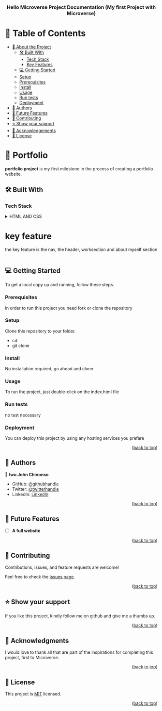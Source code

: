 <a name="readme-top"></a>

<div align="center">

  <h3><b>Hello Microverse Project Documentation (My first Project with Microverse)</b></h3>

</div>

<!-- TABLE OF CONTENTS -->

# 📗 Table of Contents

- [📖 About the Project](#about-project)
  - [🛠 Built With](#built-with)
    - [Tech Stack](#tech-stack)
    - [Key Features](#key-features)
  - [💻 Getting Started](#getting-started)
  - [Setup](#setup)
  - [Prerequisites](#prerequisites)
  - [Install](#install)
  - [Usage](#usage)
  - [Run tests](#run-tests)
  - [Deployment](#triangular_flag_on_post-deployment)
- [👥 Authors](#authors)
- [🔭 Future Features](#future-features)
- [🤝 Contributing](#contributing)
- [⭐️ Show your support](#support)
- [🙏 Acknowledgements](#acknowledgements)
- [📝 License](#license)

<!-- PROJECT DESCRIPTION -->

# 📖 Portfolio <a name="about-project"></a>

**portfolio project** is my first  milestone in the process of creating a portfolio website.

## 🛠 Built With <a name="built-with"></a>

### Tech Stack <a name="tech-stack"></a>


<details>
  <summary>HTML AND CSS</summary>
  <ul>
    <li><a href="https://reactjs.org/">React.js</a></li>
  </ul>
</details>

# key feature
the key feature is the nav, the header, worksection and about myself section .


<!-- GETTING STARTED -->

## 💻 Getting Started <a name="getting-started"></a>


To get a local copy up and running, follow these steps.

### Prerequisites

In order to run this project you need fork or clone the repository


### Setup

Clone this repository to your folder.
+ cd <folder-url>
+ git clone <repository-url>


### Install

No installation required, go ahead and clone.


### Usage

To run the project, just double-click on the index.html file


### Run tests

no test necessary


### Deployment

You can deploy this project by using any hosting services you prefare



<p align="right">(<a href="#readme-top">back to top</a>)</p>

<!-- AUTHORS -->

## 👥 Authors <a name="authors"></a>


👤 **Iwu John Chinonso**

- GitHub: [@githubhandle](https://github.com/maths29)
- Twitter: [@twitterhandle](https://twitter.com/maths29)
- LinkedIn: [LinkedIn](https://www.linkedin.com/in/iwu-john-b92b01148/)


<p align="right">(<a href="#readme-top">back to top</a>)</p>

<!-- FUTURE FEATURES -->

## 🔭 Future Features <a name="future-features"></a>

- [ ] **A full website**

<p align="right">(<a href="#readme-top">back to top</a>)</p>



<!-- CONTRIBUTING -->

## 🤝 Contributing <a name="contributing"></a>

Contributions, issues, and feature requests are welcome!

Feel free to check the [issues page](../../issues/).

<p align="right">(<a href="#readme-top">back to top</a>)</p>

<!-- SUPPORT -->

## ⭐️ Show your support <a name="support"></a>


If you like this project, kindly follow me on github and give me a thumbs up.

<p align="right">(<a href="#readme-top">back to top</a>)</p>

<!-- ACKNOWLEDGEMENTS -->

## 🙏 Acknowledgments <a name="acknowledgements"></a>


I would love to thank all that are part of the inspirations for completing this project, first to Microverse.

<p align="right">(<a href="#readme-top">back to top</a>)</p>


<!-- LICENSE -->

## 📝 License <a name="license"></a>

This project is [MIT](./MIT.md) licensed.

<p align="right">(<a href="#readme-top">back to top</a>)</p>